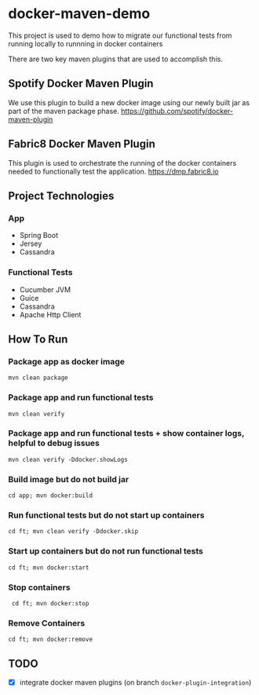 # docker-maven-demo

This project is used to demo how to migrate our functional tests from running locally to runnning in docker containers

There are two key maven plugins that are used to accomplish this. 

## Spotify Docker Maven Plugin
We use this plugin to build a new docker image using our newly built jar as part of the maven package phase.
https://github.com/spotify/docker-maven-plugin

## Fabric8 Docker Maven Plugin
This plugin is used to orchestrate the running of the docker containers needed to functionally test the application.
https://dmp.fabric8.io

## Project Technologies
### App
* Spring Boot
* Jersey
* Cassandra

### Functional Tests
* Cucumber JVM
* Guice
* Cassandra
* Apache Http Client

## How To Run
### Package app as docker image
```mvn clean package```

### Package app and run functional tests
```mvn clean verify ```

### Package app and run functional tests + show container logs, helpful to debug issues
```mvn clean verify -Ddocker.showLogs```

### Build image but do not build jar
```cd app; mvn docker:build```

### Run functional tests but do not start up containers
```cd ft; mvn clean verify -Ddocker.skip```

### Start up containers but do not run functional tests
```cd ft; mvn docker:start```

### Stop containers
``` cd ft; mvn docker:stop```

### Remove Containers
```cd ft; mvn docker:remove```

## TODO
- [x] integrate docker maven plugins (on branch `docker-plugin-integration`)
